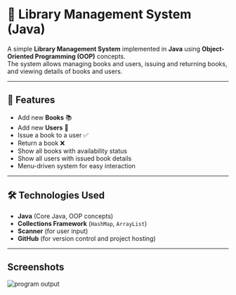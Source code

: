 # 📖 Library Management System (Java)

A simple **Library Management System** implemented in **Java** using **Object-Oriented Programming (OOP)** concepts.  
The system allows managing books and users, issuing and returning books, and viewing details of books and users.  

---

## 🎯 Features
- Add new **Books** 📚  
- Add new **Users** 👤  
- Issue a book to a user ✅  
- Return a book ❌  
- Show all books with availability status  
- Show all users with issued book details  
- Menu-driven system for easy interaction  

---

## 🛠️ Technologies Used
- **Java** (Core Java, OOP concepts)  
- **Collections Framework** (`HashMap`, `ArrayList`)  
- **Scanner** (for user input)  
- **GitHub** (for version control and project hosting)  

---

## Screenshots
![program output](sreenshots3/*.png)
